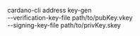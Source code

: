 cardano-cli address key-gen \
    --verification-key-file path/to/pubKey.vkey \
    --signing-key-file path/to/privKey.skey